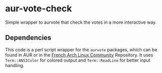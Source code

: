 aur-vote-check
==============

Simple wrapper to aurvote that check the votes in a more interactive way.

Dependencies
------------

This code is a perl script wrapper for the `aurvote` packages, which can be 
found in AUR or in the [French Arch Linux Community][1] Repository. It uses 
`Term::ANSIColor` for colored output and `Term::ReadLine` for better input 
handling.

[1]: http://archlinux.fr "The French Arch Linux Community"

